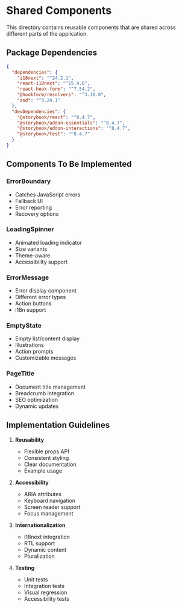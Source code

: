 # Shared Components

This directory contains reusable components that are shared across different parts of the application.

## Package Dependencies

```json
{
  "dependencies": {
    "i18next": "^24.2.1",
    "react-i18next": "^15.4.0",
    "react-hook-form": "^7.54.2",
    "@hookform/resolvers": "^3.10.0",
    "zod": "^3.24.1"
  },
  "devDependencies": {
    "@storybook/react": "^8.4.7",
    "@storybook/addon-essentials": "^8.4.7",
    "@storybook/addon-interactions": "^8.4.7",
    "@storybook/test": "^8.4.7"
  }
}
```

## Components To Be Implemented

### ErrorBoundary

- Catches JavaScript errors
- Fallback UI
- Error reporting
- Recovery options

### LoadingSpinner

- Animated loading indicator
- Size variants
- Theme-aware
- Accessibility support

### ErrorMessage

- Error display component
- Different error types
- Action buttons
- i18n support

### EmptyState

- Empty list/content display
- Illustrations
- Action prompts
- Customizable messages

### PageTitle

- Document title management
- Breadcrumb integration
- SEO optimization
- Dynamic updates

## Implementation Guidelines

1. **Reusability**

   - Flexible props API
   - Consistent styling
   - Clear documentation
   - Example usage

2. **Accessibility**

   - ARIA attributes
   - Keyboard navigation
   - Screen reader support
   - Focus management

3. **Internationalization**

   - i18next integration
   - RTL support
   - Dynamic content
   - Pluralization

4. **Testing**
   - Unit tests
   - Integration tests
   - Visual regression
   - Accessibility tests
